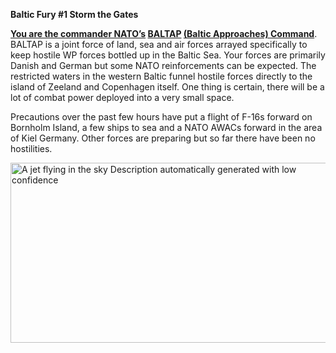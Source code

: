 **Baltic Fury \#1 Storm the Gates**

**<u>You are the commander NATO’s</u>
[BALTAP](https://en.wikipedia.org/wiki/Allied_Forces_Baltic_Approaches)
<u>(Baltic Approaches) Command</u>**. BALTAP is a joint force of land,
sea and air forces arrayed specifically to keep hostile WP forces
bottled up in the Baltic Sea. Your forces are primarily Danish and
German but some NATO reinforcements can be expected. The restricted
waters in the western Baltic funnel hostile forces directly to the
island of Zeeland and Copenhagen itself. One thing is certain, there
will be a lot of combat power deployed into a very small space.

Precautions over the past few hours have put a flight of F-16s forward
on Bornholm Island, a few ships to sea and a NATO AWACs forward in the
area of Kiel Germany. Other forces are preparing but so far there have
been no hostilities.

<img src="/assets\images\aar\bf\bf1\media\image1.jpeg" style="width:5.33333in;height:3in" alt="A jet flying in the sky Description automatically generated with low confidence" />
